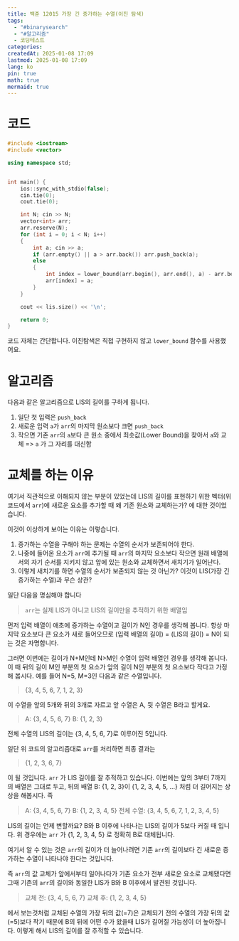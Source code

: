 ```yaml
---
title: 백준 12015 가장 긴 증가하는 수열(이진 탐색)
tags:
  - "#binarysearch"
  - "#알고리즘"
  - 코딩테스트
categories: 
createdAt: 2025-01-08 17:09
lastmod: 2025-01-08 17:09
lang: ko
pin: true
math: true
mermaid: true
---
```

# 코드
```c++
#include <iostream>   
#include <vector>

using namespace std;


int main() {
	ios::sync_with_stdio(false);
	cin.tie(0);
	cout.tie(0);

	int N; cin >> N;
	vector<int> arr;
	arr.reserve(N);
	for (int i = 0; i < N; i++)
	{
		int a; cin >> a;
		if (arr.empty() || a > arr.back()) arr.push_back(a);
		else
		{
			int index = lower_bound(arr.begin(), arr.end(), a) - arr.begin();
			arr[index] = a;
		}
	}

	cout << lis.size() << '\n';

	return 0;
}
```

코드 자체는 간단합니다. 이진탐색은 직접 구현하지 않고 `lower_bound` 함수를 사용했어요.

# 알고리즘
다음과 같은 알고리즘으로 LIS의 길이를 구하게 됩니다.
1. 일단 첫 입력은 `push_back`
2. 새로운 입력 `a`가 `arr`의 마지막 원소보다 크면 `push_back`
3. 작으면 기존 `arr`의 `a`보다 큰 원소 중에서 최솟값(Lower Bound)을 찾아서 `a`와 교체 => `a` 가 그 자리를 대신함

# 교체를 하는 이유
여기서 직관적으로 이해되지 않는 부분이 있었는데 LIS의 길이를 표현하기 위한 벡터(위 코드에서 `arr`)에 새로운 요소를 추가할 때 왜 기존 원소와 교체하는가? 에 대한 것이었습니다.

이것이 이상하게 보이는 이유는 이렇습니다. 
1. 증가하는 수열을 구해야 하는 문제는 수열의 순서가 보존되어야 한다.
2. 나중에 들어온 요소가 `arr`에 추가될 때 `arr`의 마지막 요소보다 작으면 원래 배열에서의 자기 순서를 지키지 않고 앞에 있는 원소와 교체하면서 새치기가 일어난다.
3. 이렇게 새치기를 하면 수열의 순서가 보존되지 않는 것 아닌가? 이것이 LIS(가장 긴 증가하는 수열)과 무슨 상관?

일단 다음을 명심해야 합니다

> `arr`는 실제 LIS가 아니고 LIS의 길이만을 추적하기 위한 배열임

먼저 입력 배열이 애초에 증가하는 수열이고 길이가 N인 경우를 생각해 봅니다. 항상 마지막 요소보다 큰 요소가 새로 들어오므로 (입력 배열의 길이) = (LIS의 길이) = N이 되는 것은 자명합니다.

그러면 이번에는 길이가 N+M인데 N>M인 수열이 입력 배열인 경우를 생각해 봅니다. 이 때 뒤의 길이 M인 부분의 첫 요소가 앞의 길이 N인 부분의 첫 요소보다 작다고 가정해 봅시다. 예를 들어 N=5, M=3인 다음과 같은 수열입니다.

> {3, 4, 5, 6, 7, 1, 2, 3} 

이 수열을 앞의 5개와 뒤의 3개로 자르고 앞 수열은 A, 뒷 수열은 B라고 할게요. 

> A: {3, 4, 5, 6, 7}
> B: {1, 2, 3}

전체 수열의 LIS의 길이는 {3, 4, 5, 6, 7}로 이루어진 5입니다. 

일단 위 코드의 알고리즘대로 `arr`를 처리하면 최종 결과는

> {1, 2, 3, 6, 7}

이 될 것입니다. `arr` 가 LIS 길이를 잘 추적하고 있습니다. 이번에는 앞의 3부터 7까지의 배열은 그대로 두고, 뒤의 배열 B: {1, 2, 3}이 {1, 2, 3, 4, 5, ...} 처럼 더 길어지는 상상을 해봅시다. 즉

> A: {3, 4, 5, 6, 7}
> B: {1, 2, 3, 4, 5}
> 전체 수열: {3, 4, 5, 6, 7, 1, 2, 3, 4, 5}

LIS의 길이는 언제 변할까요? B와 B 이후에 나타나는 LIS의 길이가 5보다 커질 때 입니다. 위 경우에는 `arr` 가 {1, 2, 3, 4, 5} 로 정확히 B로 대체됩니다.

여기서 알 수 있는 것은 `arr`의 길이가 더 늘어나려면 기존 `arr`의 길이보다 긴 새로운 증가하는 수열이 나타나야 한다는 것입니다.

 즉 `arr`의 값 교체가 앞에서부터 일어나다가 기존 요소가 전부 새로운 요소로 교체됐다면 그때 기존의 `arr`의 길이와 동일한 LIS가 B와 B 이후에서 발견된 것입니다.
 
 >교체 전: {3, 4, 5, 6, 7}
 >교체 후: {1, 2, 3, 4, 5}
 
 에서 보는것처럼 교체된 수열의 가장 뒤의 값(=7)은 교체되기 전의 수열의 가장 뒤의 값(=5)보다 작기 때문에 B의 뒤에 어떤 수가 왔을때 LIS가 길어질 가능성이 더 높아집니다. 이렇게 해서 LIS의 길이를 잘 추적할 수 있습니다.
